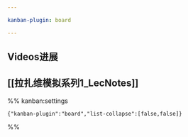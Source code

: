 ```yaml
---

kanban-plugin: board

---
```


## Videos进展



## [[拉扎维模拟系列1_LecNotes]]





%% kanban:settings
```
{"kanban-plugin":"board","list-collapse":[false,false]}
```
%%